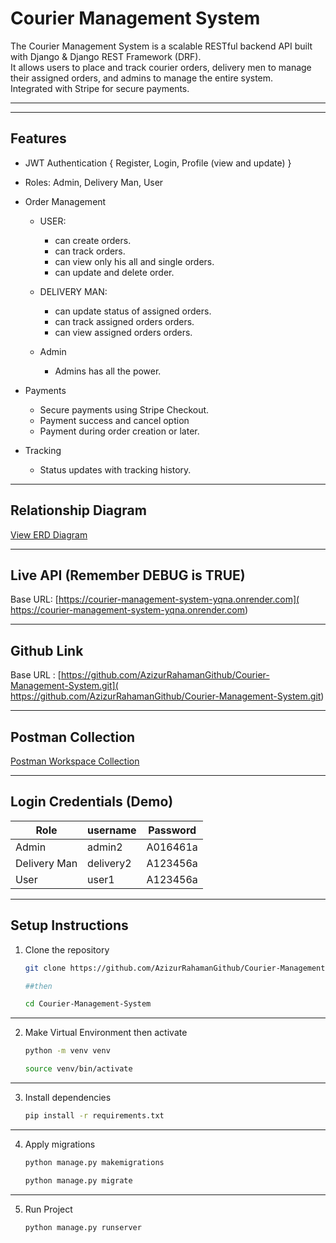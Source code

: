 # Courier Management System 
The Courier Management System is a scalable RESTful backend API built with Django & Django REST Framework (DRF).  
It allows users to place and track courier orders, delivery men to manage their assigned orders, and admins to manage the entire system.  
Integrated with Stripe for secure payments.

---
---

## Features
- JWT Authentication { Register, Login, Profile (view and  update) }
- Roles: Admin, Delivery Man, User
- Order Management

  - USER:
    - can create orders. 
    - can track orders.
    - can view only his all and single orders.
    - can update and delete order.

  - DELIVERY MAN:
    - can update status of assigned orders.
    - can track assigned orders orders.
    - can view assigned orders orders.

  - Admin
    - Admins has all the power.

- Payments
  - Secure payments using Stripe Checkout.
  - Payment success and cancel option
  - Payment during order creation or later.

- Tracking
  - Status updates with tracking history.

---



## Relationship Diagram
[View ERD Diagram](https://dbdiagram.io/d/Courier-Management-System-DB-Diagram-68ca3a0452b325f10768fec9)

---

## Live API (Remember DEBUG is TRUE)
Base URL: [https://courier-management-system-yqna.onrender.com](  https://courier-management-system-yqna.onrender.com)

---

## Github Link
Base URL : [https://github.com/AzizurRahamanGithub/Courier-Management-System.git]( https://github.com/AzizurRahamanGithub/Courier-Management-System.git)


---

## Postman Collection
[Postman Workspace Collection](https://drive.google.com/drive/folders/1-wq97OGBpMZR--V84AiXZDzTIVg8-RSo?usp=sharing)

---

## Login Credentials (Demo)

| Role         | username       | Password   |
|--------------|------------------------|------------|
| Admin        | admin2      | A016461a   |
| Delivery Man |   delivery2 | A123456a|
| User         | user1      | A123456a    |

---

## Setup Instructions

1. Clone the repository  
   ```bash
   git clone https://github.com/AzizurRahamanGithub/Courier-Management-System.git
   
   ##then 

   cd Courier-Management-System

---

2. Make Virtual Environment then activate
   ```bash
   python -m venv venv

   source venv/bin/activate
---

3. Install dependencies
   ```bash
   pip install -r requirements.txt 

---

4. Apply migrations
   ```bash
   python manage.py makemigrations

   python manage.py migrate   

---

5. Run Project
   ```bash
   python manage.py runserver   
